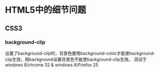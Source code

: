 # HTML5中的细节问题

## CSS3

### background-clip

设置了background-clip时，背景色要用background-color才能使background-clip生效，用background设置背景色不能使background-clip生效。
测试于 windows 8/chrome 32 & windows 8/Firefox 25
